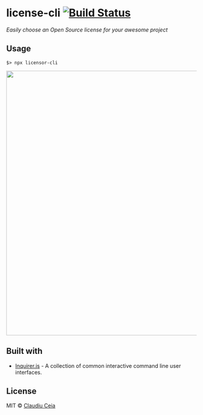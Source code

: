 # license-cli  [![Build Status](https://api.travis-ci.com/ClaudiuCeia/license-cli.svg?branch=master)](https://travis-ci.org/ClaudiuCeia/licensor-cli)

_Easily choose an Open Source license for your awesome project_

## Usage

```
$> npx licensor-cli
```

<img src="https://github.com/ClaudiuCeia/licensor-cli/blob/master/screenshot.gif" width="700">

## Built with

- [Inquirer.js](https://github.com/SBoudrias/Inquirer.js/) - A collection of common interactive command line user interfaces.

## License

MIT © [Claudiu Ceia](https://github.com/ClaudiuCeia)
